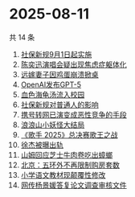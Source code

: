# 2025-08-11

共 14 条

<!-- BEGIN ZHIHUSEARCH -->
<!-- 最后更新时间 Mon Aug 11 2025 05:16:28 GMT+0800 (China Standard Time) -->

1. [社保新规9月1日起实施](https://www.zhihu.com/search?q=%E7%A4%BE%E4%BF%9D%E6%96%B0%E8%A7%849%E6%9C%881%E6%97%A5%E8%B5%B7%E5%AE%9E%E6%96%BD)
1. [陈奕迅演唱会疑出现焦虑症躯体化](https://www.zhihu.com/search?q=%E9%99%88%E5%A5%95%E8%BF%85%E6%BC%94%E5%94%B1%E4%BC%9A%E7%96%91%E5%87%BA%E7%8E%B0%E7%84%A6%E8%99%91%E7%97%87%E8%BA%AF%E4%BD%93%E5%8C%96)
1. [远嫁妻子因鸡蛋崩溃掀桌](https://www.zhihu.com/search?q=%E8%BF%9C%E5%AB%81%E5%A6%BB%E5%AD%90%E5%9B%A0%E9%B8%A1%E8%9B%8B%E5%B4%A9%E6%BA%83%E6%8E%80%E6%A1%8C)
1. [OpenAI发布GPT-5](https://www.zhihu.com/search?q=OpenAI%E5%8F%91%E5%B8%83GPT-5)
1. [血色海龟汤流入校园](https://www.zhihu.com/search?q=%E8%A1%80%E8%89%B2%E6%B5%B7%E9%BE%9F%E6%B1%A4%E6%B5%81%E5%85%A5%E6%A0%A1%E5%9B%AD)
1. [社保新规对普通人的影响](https://www.zhihu.com/search?q=%E7%A4%BE%E4%BF%9D%E6%96%B0%E8%A7%84%E5%AF%B9%E6%99%AE%E9%80%9A%E4%BA%BA%E7%9A%84%E5%BD%B1%E5%93%8D)
1. [携号转网已演变成恶性竞争的手段](https://www.zhihu.com/search?q=%E6%90%BA%E5%8F%B7%E8%BD%AC%E7%BD%91%E5%B7%B2%E6%BC%94%E5%8F%98%E6%88%90%E6%81%B6%E6%80%A7%E7%AB%9E%E4%BA%89%E7%9A%84%E6%89%8B%E6%AE%B5)
1. [浪浪山小妖怪大结局](https://www.zhihu.com/search?q=%E6%B5%AA%E6%B5%AA%E5%B1%B1%E5%B0%8F%E5%A6%96%E6%80%AA%E5%A4%A7%E7%BB%93%E5%B1%80)
1. [《歌手 2025》总决赛歌王之战](https://www.zhihu.com/search?q=%E3%80%8A%E6%AD%8C%E6%89%8B%202025%E3%80%8B%E6%80%BB%E5%86%B3%E8%B5%9B%E6%AD%8C%E7%8E%8B%E4%B9%8B%E6%88%98)
1. [徐杰被曝出轨](https://www.zhihu.com/search?q=%E5%BE%90%E6%9D%B0%E8%A2%AB%E6%9B%9D%E5%87%BA%E8%BD%A8)
1. [山姆回应芝士牛肉卷吃出蟑螂](https://www.zhihu.com/search?q=%E5%B1%B1%E5%A7%86%E5%9B%9E%E5%BA%94%E8%8A%9D%E5%A3%AB%E7%89%9B%E8%82%89%E5%8D%B7%E5%90%83%E5%87%BA%E8%9F%91%E8%9E%82)
1. [北京：五环外不再限制购房套数](https://www.zhihu.com/search?q=%E5%8C%97%E4%BA%AC%EF%BC%9A%E4%BA%94%E7%8E%AF%E5%A4%96%E4%B8%8D%E5%86%8D%E9%99%90%E5%88%B6%E8%B4%AD%E6%88%BF%E5%A5%97%E6%95%B0)
1. [小学语文教材现颠覆性修改](https://www.zhihu.com/search?q=%E5%B0%8F%E5%AD%A6%E8%AF%AD%E6%96%87%E6%95%99%E6%9D%90%E7%8E%B0%E9%A2%A0%E8%A6%86%E6%80%A7%E4%BF%AE%E6%94%B9)
1. [网传杨景媛答复论文调查审核文件](https://www.zhihu.com/search?q=%E7%BD%91%E4%BC%A0%E6%9D%A8%E6%99%AF%E5%AA%9B%E7%AD%94%E5%A4%8D%E8%AE%BA%E6%96%87%E8%B0%83%E6%9F%A5%E5%AE%A1%E6%A0%B8%E6%96%87%E4%BB%B6)

<!-- END ZHIHUSEARCH -->
